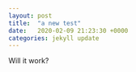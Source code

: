 ```yaml
---
layout: post
title:  "a new test"
date:   2020-02-09 21:23:30 +0000
categories: jekyll update
---
```

Will it work?